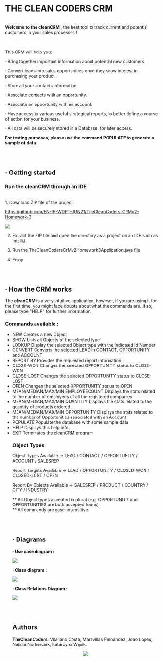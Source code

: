 # THE CLEAN CODERS CRM

<br>
<b> Welcome to the cleanCRM </b>, the best tool to track current and potential customers in your sales processes !

<br><br>
This CRM will help you:

· Bring together important information about potential new customers.

· Convert leads into sales opportunities once they show interest in purchasing your product.

· Store all your contacts information.

· Associate contacts with an opportunity.

· Associate an opportunity with an account.

· Have access to various useful strategical reports, to better define a course of action for your business.

· All data will be securely stored in a Database, for later access.

**For testing purposes, please use the command POPULATE to generate a sample of data**

<br><br>
## · Getting started

### Run the cleanCRM through an IDE
<br>
1. Download ZIP file of the project:

https://github.com/EN-IH-WDPT-JUN21/TheCleanCoders-CRMv2-Homework-3

[comment]: <> (<br>![zipdownload.png]&#40;https://github.com/EN-IH-WDPT-JUN21/TheCleanCoders-MugglesAgainstMagic-Homework-1/blob/main/img/zipdownload.png&#41;)
![](img/howtozip.JPG)

2. Extract the ZIP file and open the directory as a project on an IDE such as IntelliJ

3. Run the TheCleanCodersCrMv2Homework3Application.java file

4. Enjoy

<br><br>
## · How the CRM works

The <b>cleanCRM</b> is a very intuitive application, however, if you are using it for the first time, you might face doubts about what the commands are. If so, please type "HELP" for further information.

### Commands available :

- NEW <Object type>                            Creates a new Object
- SHOW <Object type>                           Lists all Objects of the selected type
- LOOKUP <Object type> <Id Number>             Display the selected Object type with the indicated Id Number
- CONVERT <LEAD Id number>                     Converts the selected LEAD in CONTACT, OPPORTUNITY and ACCOUNT
- REPORT <ReportTarget> BY <ReportByObject>    Provides the requested report information
- CLOSE-WON <OPPORTUNITY Id Number>            Changes the selected OPPORTUNITY status to CLOSE-WON
- CLOSE-LOST <OPPORTUNITY Id Number>           Changes the selected OPPORTUNITY status to CLOSE-LOST 
- OPEN <OPPORTUNITY Id Number>                 Changes the selected OPPORTUNITY status to OPEN
- MEAN/MEDIAN/MAX/MIN EMPLOYEECOUNT            Displays the stats related to the number of employees of all the registered companies
- MEAN/MEDIAN/MAX/MIN QUANTITY                 Displays the stats related to the quantity of products ordered
- MEAN/MEDIAN/MAX/MIN OPPORTUNITY              Displays the stats related to the number of Opportunities associated with an Account
- POPULATE                                     Populate the database with some sample data
- HELP                                         Displays this help info
- EXIT                                         Terminates the cleanCRM program

### Object Types

Object Types Available ->                    LEAD / CONTACT / OPPORTUNITY / ACCOUNT / SALESREP

Report Targets Available ->                  LEAD /  OPPORTUNITY / CLOSED-WON / CLOSED-LOST / OPEN

Report By Objects Available ->               SALESREP /  PRODUCT / COUNTRY / CITY / INDUSTRY


 ** All Object types accepted in plural (e.g. OPPORTUNITY and OPPORTUNITIES are both accepted forms)
<br> ** All commands are case-insensitive

<br><br>
## · Diagrams

<b>· Use case diagram : </b>

[comment]: <> (![CRM%20SYSTEM.png]&#40;https://github.com/EN-IH-WDPT-JUN21/TheCleanCoders-CRM-Homework-2/blob/main/img/CRM%20SYSTEM.png&#41;)

![](img/UseCaseDiagram.png)

<b>· Class diagram : </b>

[comment]: <> (![Customer%20Relationship%20Manager.png]&#40;https://github.com/EN-IH-WDPT-JUN21/TheCleanCoders-CRM-Homework-2/blob/main/img/Customer%20Relationship%20Manager.png&#41;)

![](img/ClassDiagram.png)

<b>· Class Relations Diagram : </b>

![](img/RelationsDiagram.png)

<br><br>
## Authors

**TheCleanCoders**: Vitaliano Costa, Maravillas Fernández, Joao Lopes, Natalia Norberciak, Katarzyna Wąsik.
<p align="center"> 
  <img src="https://github.com/EN-IH-WDPT-JUN21/TheCleanCoders-MugglesAgainstMagic-Homework-1/blob/main/img/CleanCodersLogo.JPG")

[comment]: <> (![CleanCodersLogo.JPG]&#40;https://github.com/EN-IH-WDPT-JUN21/TheCleanCoders-MugglesAgainstMagic-Homework-1/blob/main/img/CleanCodersLogo.JPG&#41;)
</p>
